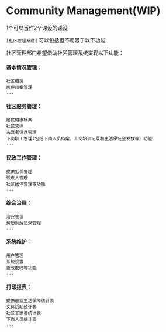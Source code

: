 # Community Management(WIP)
1个可以当作2个课设的课设

`[社区管理系统]`
可以包括但不局限于以下功能:

社区管理部门希望借助社区管理系统实现以下功能：

#### 基本情况管理：
```
社区概况
居民档案管理
...
```
#### 社区服务管理：
```
居民健康档案
社区文体
志愿者信息管理
下岗职工管理(包括下岗人员档案、上岗培训记录和生活保证金发放等）功能
...
```
#### 民政工作管理：
```
提供低保管理
残疾人管理
社区团体管理等功能
...
```
#### 综合治理：
```
治安管理
纠纷调解记录管理
...
```
#### 系统维护：
```
用户管理
系统设置
更改密码等功能
...
```
#### 打印报表：
```
提供最低生活保障统计表
文体活动统计表
社区志愿者统计表
下岗人员统计表
...
```

